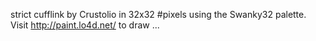strict cufflink by Crustolio in 32x32 #pixels using the Swanky32 palette. Visit http://paint.lo4d.net/ to draw ... 